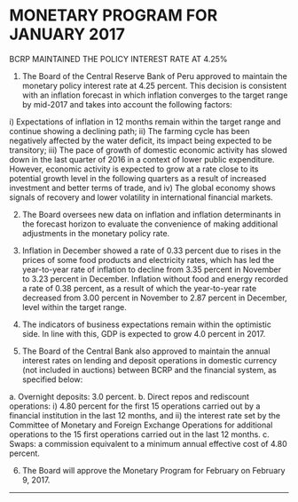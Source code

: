 # MONETARY PROGRAM FOR JANUARY 2017
 BCRP MAINTAINED THE POLICY INTEREST RATE AT 4.25%

1. The Board of the Central Reserve Bank of Peru approved to maintain the monetary policy
interest rate at 4.25 percent. This decision is consistent with an inflation forecast in which
inflation converges to the target range by mid-2017 and takes into account the following
factors:

i) Expectations of inflation in 12 months remain within the target range and continue
showing a declining path;
ii) The farming cycle has been negatively affected by the water deficit, its impact being
expected to be transitory;
iii) The pace of growth of domestic economic activity has slowed down in the last quarter of
2016 in a context of lower public expenditure. However, economic activity is expected to
grow at a rate close to its potential growth level in the following quarters as a result of
increased investment and better terms of trade, and
iv) The global economy shows signals of recovery and lower volatility in international
financial markets.

2. The Board oversees new data on inflation and inflation determinants in the forecast horizon
to evaluate the convenience of making additional adjustments in the monetary policy rate.

3. Inflation in December showed a rate of 0.33 percent due to rises in the prices of some food
products and electricity rates, which has led the year-to-year rate of inflation to decline from
3.35 percent in November to 3.23 percent in December. Inflation without food and energy
recorded a rate of 0.38 percent, as a result of which the year-to-year rate decreased from
3.00 percent in November to 2.87 percent in December, level within the target range.

4. The indicators of business expectations remain within the optimistic side. In line with this,
GDP is expected to grow 4.0 percent in 2017.

5. The Board of the Central Bank also approved to maintain the annual interest rates on lending
and deposit operations in domestic currency (not included in auctions) between BCRP and
the financial system, as specified below:

a. Overnight deposits: 3.0 percent.
b. Direct repos and rediscount operations: i) 4.80 percent for the first 15 operations
carried out by a financial institution in the last 12 months, and ii) the interest rate set
by the Committee of Monetary and Foreign Exchange Operations for additional
operations to the 15 first operations carried out in the last 12 months.
c. Swaps: a commission equivalent to a minimum annual effective cost of 4.80 percent.

6. The Board will approve the Monetary Program for February on February 9, 2017.


-----

